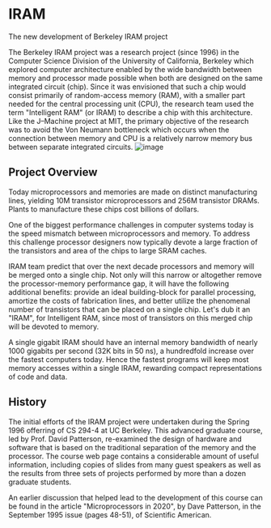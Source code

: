 # IRAM
The new development of Berkeley IRAM project 

The Berkeley IRAM project was a research project (since 1996) in the Computer Science Division of the University of California, Berkeley which explored computer architecture enabled by the wide bandwidth between memory and processor made possible when both are designed on the same integrated circuit (chip). Since it was envisioned that such a chip would consist primarily of random-access memory (RAM), with a smaller part needed for the central processing unit (CPU), the research team used the term "Intelligent RAM" (or IRAM) to describe a chip with this architecture. Like the J–Machine project at MIT, the primary objective of the research was to avoid the Von Neumann bottleneck which occurs when the connection between memory and CPU is a relatively narrow memory bus between separate integrated circuits.
![image](https://github.com/user-attachments/assets/f0aaea1a-ebe5-485c-8204-f273d0432366)


## Project Overview

Today microprocessors and memories are made on distinct manufacturing lines, yielding 10M transistor microprocessors and 256M transistor DRAMs. Plants to manufacture these chips cost billions of dollars.

One of the biggest performance challenges in computer systems today is the speed mismatch between microprocessors and memory. To address this challenge processor designers now typically devote a large fraction of the transistors and area of the chips to large SRAM caches.

IRAM team predict that over the next decade processors and memory will be merged onto a single chip. Not only will this narrow or altogether remove the processor-memory performance gap, it will have the following additional benefits: provide an ideal building-block for parallel processing, amortize the costs of fabrication lines, and better utilize the phenomenal number of transistors that can be placed on a single chip. Let's dub it an "IRAM", for Intelligent RAM, since most of transistors on this merged chip will be devoted to memory.

A single gigabit IRAM should have an internal memory bandwidth of nearly 1000 gigabits per second (32K bits in 50 ns), a hundredfold increase over the fastest computers today. Hence the fastest programs will keep most memory accesses within a single IRAM, rewarding compact representations of code and data.


## History

The initial efforts of the IRAM project were undertaken during the Spring 1996 offerring of CS 294-4 at UC Berkeley. This advanced graduate course, led by Prof. David Patterson, re-examined the design of hardware and software that is based on the traditional separation of the memory and the processor. The course web page contains a considerable amount of useful information, including copies of slides from many guest speakers as well as the results from three sets of projects performed by more than a dozen graduate students.

An earlier discussion that helped lead to the development of this course can be found in the article "Microprocessors in 2020", by Dave Patterson, in the September 1995 issue (pages 48-51), of Scientific American.
